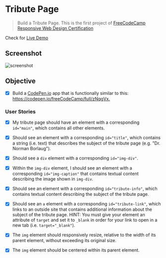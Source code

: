 # Tribute Page

> Build a Tribute Page. This is the first project of [FreeCodeCamp Responsive Web Design Certification](https://www.freecodecamp.org/learn/responsive-web-design/responsive-web-design-projects/build-a-tribute-page)

Check for [Live Demo](https://anguyen0208.github.io/tribute-page)

## Screenshot

![screenshot](https://github.com/anguyen0208/Project-Screenshots/blob/master/FCC-Tribute-Page.png)

## Objective

- [x] Build a [CodePen.io](https://codepen.io) app that is functionally similar to this: <https://codepen.io/freeCodeCamp/full/zNqgVx.>

### User Stories

- [x] My tribute page should have an element with a corresponding `id="main"`, which contains all other elements.

- [x] Should see an element with a corresponding `id="title"`, which contains a string (i.e. text) that describes the subject of the tribute page (e.g. "Dr. Norman Borlaug").
- [x] Should see a `div` element with a corresponding `id="img-div"`.
- [x] Within the `img-div` element, I should see an element with a corresponding `id="img-caption"` that contains textual content describing the image shown in `img-div`.    
- [x] Should see an element with a corresponding `id="tribute-info"`, which contains textual content describing the subject of the tribute page.   
- [x] Should see an `a` element with a corresponding `id="tribute-link"`, which links to an outside site that contains additional information about the subject of the tribute page. HINT: You must give your element an attribute of `target` and set it to `_blank` in order for your link to open in a new tab (i.e. `target="_blank"`).
- [x] The `img` element should responsively resize, relative to the width of its parent element, without exceeding its original size.
- [x] The `img` element should be centered within its parent element.

